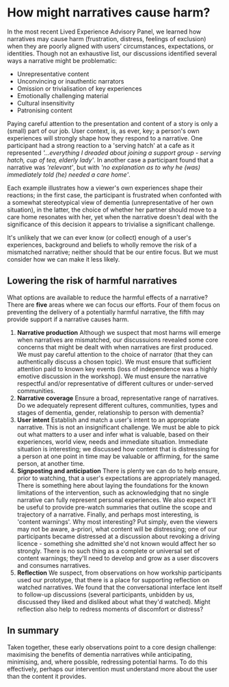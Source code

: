 # How might narratives cause harm?

 In the most recent Lived Experience Advisory Panel, we learned how narratives may cause harm (frustration, distress, feelings of exclusion) when they are poorly aligned with users’ circumstances, expectations, or identities. Though not an exhaustive list, our discussions identified several ways a narrative might be problematic:

- Unrepresentative content
- Unconvincing or inauthentic narrators
- Omission or trivialisation of key experiences
- Emotionally challenging material
- Cultural insensitivity
- Patronising content

Paying careful attention to the presentation and content of a story is only a (small) part of our job. User context, is, as ever, key; a person's own experiences will strongly shape how they respond to a narrative.  One participant had a strong reaction to a 'serving hatch' at a cafe as it represented *'...everything I dreaded about joining a support group - serving hatch, cup of tea, elderly lady'*.  In another case a participant found that a narrative was *'relevant'*, but with *'no explanation as to why he (was) immediately told (he) needed a care home'*.  

Each example illustrates how a viewer's own experiences shape their reactions; in the first case, the participant is frustrated when confonted with a somewhat stereotypical view of dementia (unrepresentative of her own situation), in the latter, the choice of whether her partner should move to a care home resonates with her, yet when the narrative doesn't deal with the significance of this decision it appears to trivialise a significant challenge. 

It's unlikely that we can ever know (or collect) enough of a user's experiences, background and beliefs to wholly remove the risk of a mismatched narrative; neither should that be our entire focus.  But we must consider how we can make it less likely.

## Lowering the risk of harmful narratives

What options are available to reduce the harmful effects of a narrative? There are **five** areas where we can focus our efforts.  Four of them focus on preventing the delivery of a potentially harmful narrative, the fifth may provide support if a narrative causes harm.  

1. **Narrative production** Although we suspect that most harms will emerge when narratives are mismatched, our discussuions revealed some core concerns that might be dealt with when narratives are first produced. We must pay careful attention to the choice of narrator (that they can authentically discuss a chosen topic). We must ensure that sufficient attention paid to known key events (loss of independence was a highly emotive discussion in the workshop). We must ensure the narrative respectful and/or representative of different cultures or under-served communities.
2. **Narrative coverage** Ensure a broad, representative range of narratives. Do we adequately represent different cultures, communities, types and stages of dementia, gender, relationship to person with dementia? 
3. **User intent** Establish and match a user's intent to an appropriate narrative. This is not an insignificant challenge. We must be able to pick out what matters to a user and infer what is valuable, based on their experiences, world view, needs and immediate situation. Immediate situation is interesting; we discussed how content that is distressing for a person at one point in time may be valuable or affirming, for the same person, at another time.
4. **Signposting and anticipation** There is plenty we can do to help ensure, prior to watching, that a user's expectations are appropriately managed. There is something here about laying the foundations for the known limitations of the intervention, such as acknowledging that no single narrative can fully represent personal experiences. We also expect it'll be useful to provide pre-watch summaries that outline the scope and trajectory of a narrative.  Finally, and perhaps most interesting, is 'content warnings'.  Why most interesting?  Put simply, even the viewers may not be aware, a-priori, what content will be distressing; one of our participants became distressed at a discussion about revoking a driving licence - something she admitted she'd not known would affect her so strongly.  There is no such thing as a complete or universal set of content warnings; they'll need to develop and grow as a user discovers and consumes narratives. 
5. **Reflection** We suspect, from observations on how workship participants used our prototype, that there is a place for supporting reflection on watched narratives. We found that the conversational interface lent itself to follow-up discussions (several participants, unbidden by us, discussed they liked and disliked about what they'd watched). Might reflection also help to redress moments of discomfort or distress? 


## In summary

Taken together, these early observations point to a core design challenge: maximising the benefits of dementia narratives while anticipating, minimising, and, where possible, redressing potential harms.  To do this effectively, perhaps our intervention must understand more about the user than the content it provides. 